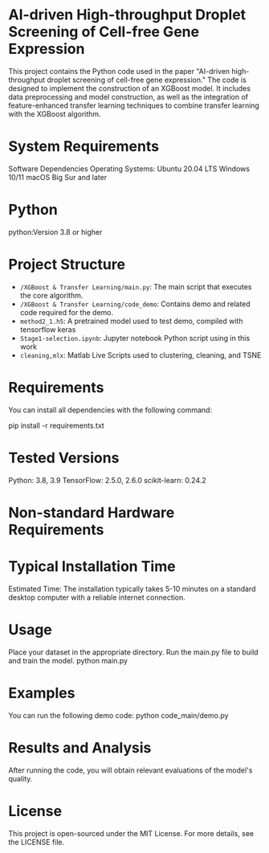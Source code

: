 # AI-driven High-throughput Droplet Screening of Cell-free Gene Expression

This project contains the Python code used in the paper "AI-driven high-throughput droplet screening of cell-free gene expression." The code is designed to implement the construction of an XGBoost model. It includes data preprocessing and model construction, as well as the integration of feature-enhanced transfer learning techniques to combine transfer learning with the XGBoost algorithm.

# System Requirements
Software Dependencies
Operating Systems:
Ubuntu 20.04 LTS
Windows 10/11
macOS Big Sur and later

# Python
python:Version 3.8 or higher


#  Project Structure
- `/XGBoost & Transfer Learning/main.py`: The main script that executes the core algorithm.
- `/XGBoost & Transfer Learning/code_demo`: Contains demo and related code required for the demo.
- `method2_1.h5`: A pretrained model used to test demo, compiled with tensorflow keras
- `Stage1-selection.ipynb`: Jupyter notebook Python script using in this work
- `cleaning,mlx`: Matlab Live Scripts used to clustering, cleaning, and TSNE

#  Requirements

You can install all dependencies with the following command:

pip install -r requirements.txt

# Tested Versions
Python: 3.8, 3.9
TensorFlow: 2.5.0, 2.6.0
scikit-learn: 0.24.2

# Non-standard Hardware Requirements

# Typical Installation Time

Estimated Time: The installation typically takes 5-10 minutes on a standard desktop computer with a reliable internet connection.


#  Usage
Place your dataset in the appropriate directory.
Run the main.py file to build and train the  model.
python main.py


#  Examples
You can run the following demo code:
python code_main/demo.py

# Results and Analysis
After running the code, you will obtain relevant evaluations of the model's quality.


# License
This project is open-sourced under the MIT License. For more details, see the LICENSE file.
